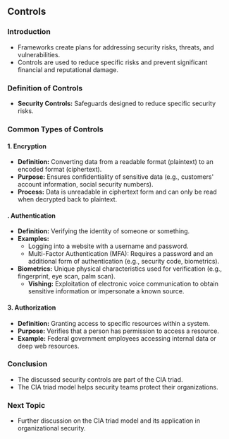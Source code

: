 ## Controls

### Introduction
- Frameworks create plans for addressing security risks, threats, and vulnerabilities.
- Controls are used to reduce specific risks and prevent significant financial and reputational damage.

### Definition of Controls
- **Security Controls:** Safeguards designed to reduce specific security risks.

### Common Types of Controls

#### 1. Encryption
- **Definition:** Converting data from a readable format (plaintext) to an encoded format (ciphertext).
- **Purpose:** Ensures confidentiality of sensitive data (e.g., customers' account information, social security numbers).
- **Process:** Data is unreadable in ciphertext form and can only be read when decrypted back to plaintext.



#### . Authentication

- **Definition:** Verifying the identity of someone or something.
- **Examples:**
  - Logging into a website with a username and password.
  - Multi-Factor Authentication (MFA): Requires a password and an additional form of authentication (e.g., security code, biometrics).
- **Biometrics:** Unique physical characteristics used for verification (e.g., fingerprint, eye scan, palm scan).
  - **Vishing:** Exploitation of electronic voice communication to obtain sensitive information or impersonate a known source.

#### 3. Authorization
- **Definition:** Granting access to specific resources within a system.
- **Purpose:** Verifies that a person has permission to access a resource.
- **Example:** Federal government employees accessing internal data or deep web resources.

### Conclusion
- The discussed security controls are part of the CIA triad.
- The CIA triad model helps security teams protect their organizations.

### Next Topic
- Further discussion on the CIA triad model and its application in organizational security.